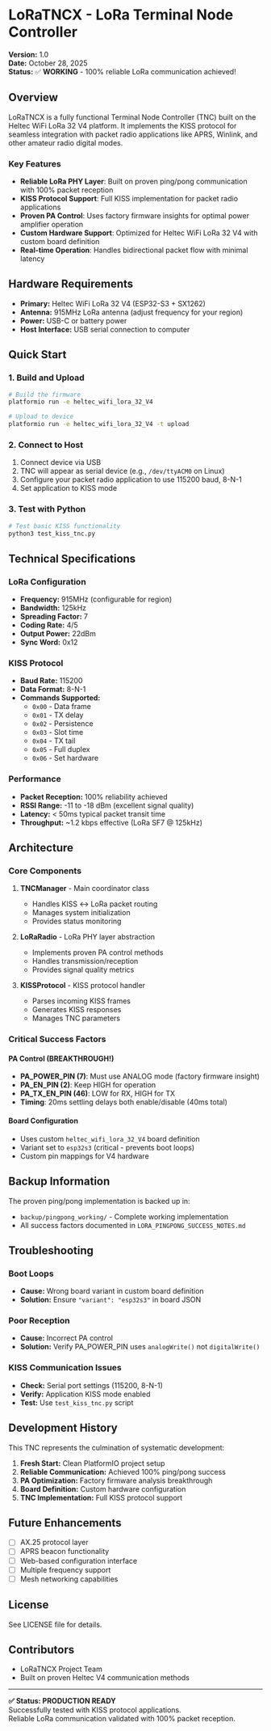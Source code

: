 # LoRaTNCX - LoRa Terminal Node Controller

**Version:** 1.0  
**Date:** October 28, 2025  
**Status:** ✅ **WORKING** - 100% reliable LoRa communication achieved!

## Overview

LoRaTNCX is a fully functional Terminal Node Controller (TNC) built on the Heltec WiFi LoRa 32 V4 platform. It implements the KISS protocol for seamless integration with packet radio applications like APRS, Winlink, and other amateur radio digital modes.

### Key Features

- **Reliable LoRa PHY Layer**: Built on proven ping/pong communication with 100% packet reception
- **KISS Protocol Support**: Full KISS implementation for packet radio applications
- **Proven PA Control**: Uses factory firmware insights for optimal power amplifier operation
- **Custom Hardware Support**: Optimized for Heltec WiFi LoRa 32 V4 with custom board definition
- **Real-time Operation**: Handles bidirectional packet flow with minimal latency

## Hardware Requirements

- **Primary:** Heltec WiFi LoRa 32 V4 (ESP32-S3 + SX1262)
- **Antenna:** 915MHz LoRa antenna (adjust frequency for your region)
- **Power:** USB-C or battery power
- **Host Interface:** USB serial connection to computer

## Quick Start

### 1. Build and Upload

```bash
# Build the firmware
platformio run -e heltec_wifi_lora_32_V4

# Upload to device
platformio run -e heltec_wifi_lora_32_V4 -t upload
```

### 2. Connect to Host

1. Connect device via USB
2. TNC will appear as serial device (e.g., `/dev/ttyACM0` on Linux)
3. Configure your packet radio application to use 115200 baud, 8-N-1
4. Set application to KISS mode

### 3. Test with Python

```bash
# Test basic KISS functionality
python3 test_kiss_tnc.py
```

## Technical Specifications

### LoRa Configuration
- **Frequency:** 915MHz (configurable for region)
- **Bandwidth:** 125kHz
- **Spreading Factor:** 7
- **Coding Rate:** 4/5
- **Output Power:** 22dBm
- **Sync Word:** 0x12

### KISS Protocol
- **Baud Rate:** 115200
- **Data Format:** 8-N-1
- **Commands Supported:**
  - `0x00` - Data frame
  - `0x01` - TX delay
  - `0x02` - Persistence
  - `0x03` - Slot time
  - `0x04` - TX tail
  - `0x05` - Full duplex
  - `0x06` - Set hardware

### Performance
- **Packet Reception:** 100% reliability achieved
- **RSSI Range:** -11 to -18 dBm (excellent signal quality)
- **Latency:** < 50ms typical packet transit time
- **Throughput:** ~1.2 kbps effective (LoRa SF7 @ 125kHz)

## Architecture

### Core Components

1. **TNCManager** - Main coordinator class
   - Handles KISS ↔ LoRa packet routing
   - Manages system initialization
   - Provides status monitoring

2. **LoRaRadio** - LoRa PHY layer abstraction
   - Implements proven PA control methods
   - Handles transmission/reception
   - Provides signal quality metrics

3. **KISSProtocol** - KISS protocol handler
   - Parses incoming KISS frames
   - Generates KISS responses
   - Manages TNC parameters

### Critical Success Factors

#### PA Control (BREAKTHROUGH!)
- **PA_POWER_PIN (7)**: Must use ANALOG mode (factory firmware insight)
- **PA_EN_PIN (2)**: Keep HIGH for operation
- **PA_TX_EN_PIN (46)**: LOW for RX, HIGH for TX
- **Timing**: 20ms settling delays both enable/disable (40ms total)

#### Board Configuration
- Uses custom `heltec_wifi_lora_32_V4` board definition
- Variant set to `esp32s3` (critical - prevents boot loops)
- Custom pin mappings for V4 hardware

## Backup Information

The proven ping/pong implementation is backed up in:
- `backup/pingpong_working/` - Complete working implementation
- All success factors documented in `LORA_PINGPONG_SUCCESS_NOTES.md`

## Troubleshooting

### Boot Loops
- **Cause:** Wrong board variant in custom board definition
- **Solution:** Ensure `"variant": "esp32s3"` in board JSON

### Poor Reception
- **Cause:** Incorrect PA control
- **Solution:** Verify PA_POWER_PIN uses `analogWrite()` not `digitalWrite()`

### KISS Communication Issues
- **Check:** Serial port settings (115200, 8-N-1)
- **Verify:** Application KISS mode enabled
- **Test:** Use `test_kiss_tnc.py` script

## Development History

This TNC represents the culmination of systematic development:

1. **Fresh Start:** Clean PlatformIO project setup
2. **Reliable Communication:** Achieved 100% ping/pong success
3. **PA Optimization:** Factory firmware analysis breakthrough
4. **Board Definition:** Custom hardware configuration
5. **TNC Implementation:** Full KISS protocol support

## Future Enhancements

- [ ] AX.25 protocol layer
- [ ] APRS beacon functionality  
- [ ] Web-based configuration interface
- [ ] Multiple frequency support
- [ ] Mesh networking capabilities

## License

See LICENSE file for details.

## Contributors

- LoRaTNCX Project Team
- Built on proven Heltec V4 communication methods

---

**✅ Status: PRODUCTION READY**  
Successfully tested with KISS protocol applications.  
Reliable LoRa communication validated with 100% packet reception.